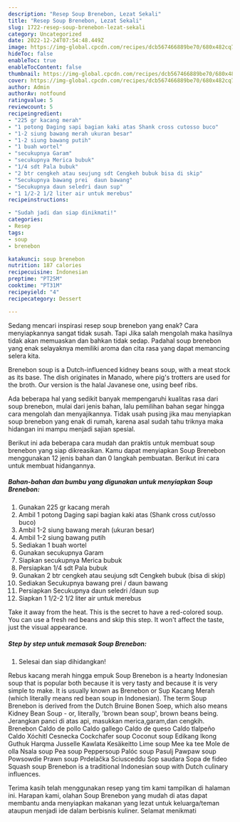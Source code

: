 ```yaml
---
description: "Resep Soup Brenebon, Lezat Sekali"
title: "Resep Soup Brenebon, Lezat Sekali"
slug: 1722-resep-soup-brenebon-lezat-sekali
category: Uncategorized
date: 2022-12-24T07:54:48.449Z
image: https://img-global.cpcdn.com/recipes/dcb567466889be70/680x482cq70/soup-brenebon-foto-resep-utama.jpg
hideToc: false
enableToc: true
enableTocContent: false
thumbnail: https://img-global.cpcdn.com/recipes/dcb567466889be70/680x482cq70/soup-brenebon-foto-resep-utama.jpg
cover: https://img-global.cpcdn.com/recipes/dcb567466889be70/680x482cq70/soup-brenebon-foto-resep-utama.jpg
author: Admin
authorAv: notfound
ratingvalue: 5
reviewcount: 5
recipeingredient:
- "225 gr kacang merah"
- "1 potong Daging sapi bagian kaki atas Shank cross cutosso buco"
- "1-2 siung bawang merah ukuran besar"
- "1-2 siung bawang putih"
- "1 buah wortel"
- "secukupnya Garam"
- "secukupnya Merica bubuk"
- "1/4 sdt Pala bubuk"
- "2 btr cengkeh atau seujung sdt Cengkeh bubuk bisa di skip"
- "Secukupnya bawang prei  daun bawang"
- "Secukupnya daun seledri daun sup"
- "1 1/2-2 1/2 liter air untuk merebus"
recipeinstructions:

- "Sudah jadi dan siap dinikmati!"
categories:
- Resep
tags:
- soup
- brenebon

katakunci: soup brenebon 
nutrition: 187 calories
recipecuisine: Indonesian
preptime: "PT25M"
cooktime: "PT31M"
recipeyield: "4"
recipecategory: Dessert

---
```



Sedang mencari inspirasi resep soup brenebon yang enak? Cara menyiapkannya sangat tidak susah. Tapi Jika salah mengolah maka hasilnya tidak akan memuaskan dan bahkan tidak sedap. Padahal soup brenebon yang enak selayaknya memiliki aroma dan cita rasa yang dapat memancing selera kita.


Brenebon soup is a Dutch-influenced kidney beans soup, with a meat stock as its base. The dish originates in Manado, where pig&#39;s trotters are used for the broth. Our version is the halal Javanese one, using beef ribs.

Ada beberapa hal yang sedikit banyak mempengaruhi kualitas rasa dari soup brenebon, mulai dari jenis bahan, lalu pemilihan bahan segar hingga cara mengolah dan menyajikannya. Tidak usah pusing jika mau menyiapkan soup brenebon yang enak di rumah, karena asal sudah tahu triknya maka hidangan ini mampu menjadi sajian spesial.


Berikut ini ada beberapa cara mudah dan praktis untuk membuat soup brenebon yang siap dikreasikan. Kamu dapat menyiapkan Soup Brenebon menggunakan 12 jenis bahan dan 0 langkah pembuatan. Berikut ini cara untuk membuat hidangannya.

<!--inarticleads1-->

##### Bahan-bahan dan bumbu yang digunakan untuk menyiapkan Soup Brenebon:

1. Gunakan 225 gr kacang merah
1. Ambil 1 potong Daging sapi bagian kaki atas (Shank cross cut/osso buco)
1. Ambil 1-2 siung bawang merah (ukuran besar)
1. Ambil 1-2 siung bawang putih
1. Sediakan 1 buah wortel
1. Gunakan secukupnya Garam
1. Siapkan secukupnya Merica bubuk
1. Persiapkan 1/4 sdt Pala bubuk
1. Gunakan 2 btr cengkeh atau seujung sdt Cengkeh bubuk (bisa di skip)
1. Sediakan Secukupnya bawang prei / daun bawang
1. Persiapkan Secukupnya daun seledri /daun sup
1. Siapkan 1 1/2-2 1/2 liter air untuk merebus


Take it away from the heat. This is the secret to have a red-colored soup. You can use a fresh red beans and skip this step. It won&#39;t affect the taste, just the visual appearance. 

<!--inarticleads2-->

##### Step by step untuk memasak Soup Brenebon:


1. Selesai dan siap dihidangkan!

Rebus kacang merah hingga empuk Soup Brenebon is a hearty Indonesian soup that is popular both because it is very tasty and because it is very simple to make. It is usually known as Brenebon or Sup Kacang Merah (which literally means red bean soup in Indonesian). The term Soup Brenebon is derived from the Dutch Bruine Bonen Soep, which also means Kidney Bean Soup - or, literally, &#39;brown bean soup&#39;, brown beans being. Jerangkan panci di atas api, masukkan merica,garam,dan cengkih. Brenebon Caldo de pollo Caldo gallego Caldo de queso Caldo tlalpeño Caldo Xóchitl Cesnecka Cockchafer soup Coconut soup Edikang Ikong Guthuk Harqma Jusselle Kawlata Kesäkeitto Lime soup Mee ka tee Mole de olla Nsala soup Pea soup Peppersoup Palóc soup Pasulj Pawpaw soup Powsowdie Prawn soup Prdelačka Sciusceddu Sop saudara Sopa de fideo Squash soup Brenebon is a traditional Indonesian soup with Dutch culinary influences. 

Terima kasih telah menggunakan resep yang tim kami tampilkan di halaman ini. Harapan kami, olahan Soup Brenebon yang mudah di atas dapat membantu anda menyiapkan makanan yang lezat untuk keluarga/teman ataupun menjadi ide dalam berbisnis kuliner. Selamat menikmati
